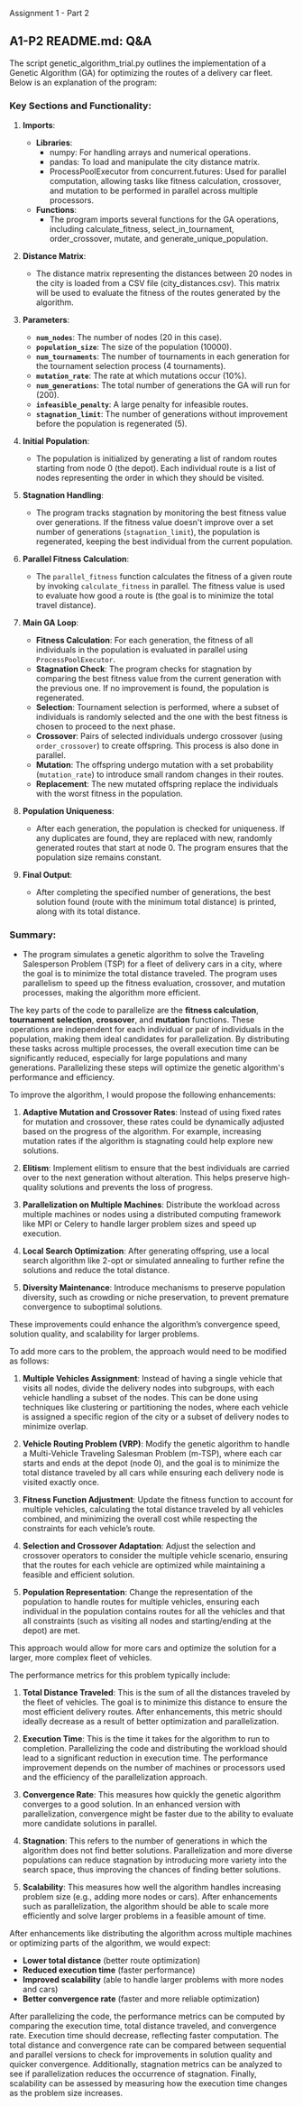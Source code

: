 Assignment 1 - Part 2

A1-P2 README.md:
Q&A
---

The script genetic_algorithm_trial.py outlines the implementation of a Genetic Algorithm (GA) for optimizing the routes of a delivery car fleet. Below is an explanation of the program:

### Key Sections and Functionality:

1. **Imports**:
   - **Libraries**:
     - numpy: For handling arrays and numerical operations.
     - pandas: To load and manipulate the city distance matrix.
     - ProcessPoolExecutor from concurrent.futures: Used for parallel computation, allowing tasks like fitness calculation, crossover, and mutation to be performed in parallel across multiple processors.
   - **Functions**:
     - The program imports several functions for the GA operations, including calculate_fitness, select_in_tournament, order_crossover, mutate, and generate_unique_population.

2. **Distance Matrix**:
   - The distance matrix representing the distances between 20 nodes in the city is loaded from a CSV file (city_distances.csv). This matrix will be used to evaluate the fitness of the routes generated by the algorithm.

3. **Parameters**:
   - **`num_nodes`**: The number of nodes (20 in this case).
   - **`population_size`**: The size of the population (10000).
   - **`num_tournaments`**: The number of tournaments in each generation for the tournament selection process (4 tournaments).
   - **`mutation_rate`**: The rate at which mutations occur (10%).
   - **`num_generations`**: The total number of generations the GA will run for (200).
   - **`infeasible_penalty`**: A large penalty for infeasible routes.
   - **`stagnation_limit`**: The number of generations without improvement before the population is regenerated (5).

4. **Initial Population**:
   - The population is initialized by generating a list of random routes starting from node 0 (the depot). Each individual route is a list of nodes representing the order in which they should be visited.

5. **Stagnation Handling**:
   - The program tracks stagnation by monitoring the best fitness value over generations. If the fitness value doesn't improve over a set number of generations (`stagnation_limit`), the population is regenerated, keeping the best individual from the current population.

6. **Parallel Fitness Calculation**:
   - The `parallel_fitness` function calculates the fitness of a given route by invoking `calculate_fitness` in parallel. The fitness value is used to evaluate how good a route is (the goal is to minimize the total travel distance).

7. **Main GA Loop**:
   - **Fitness Calculation**: For each generation, the fitness of all individuals in the population is evaluated in parallel using `ProcessPoolExecutor`.
   - **Stagnation Check**: The program checks for stagnation by comparing the best fitness value from the current generation with the previous one. If no improvement is found, the population is regenerated.
   - **Selection**: Tournament selection is performed, where a subset of individuals is randomly selected and the one with the best fitness is chosen to proceed to the next phase.
   - **Crossover**: Pairs of selected individuals undergo crossover (using `order_crossover`) to create offspring. This process is also done in parallel.
   - **Mutation**: The offspring undergo mutation with a set probability (`mutation_rate`) to introduce small random changes in their routes.
   - **Replacement**: The new mutated offspring replace the individuals with the worst fitness in the population.

8. **Population Uniqueness**:
   - After each generation, the population is checked for uniqueness. If any duplicates are found, they are replaced with new, randomly generated routes that start at node 0. The program ensures that the population size remains constant.

9. **Final Output**:
   - After completing the specified number of generations, the best solution found (route with the minimum total distance) is printed, along with its total distance.

### Summary:
- The program simulates a genetic algorithm to solve the Traveling Salesperson Problem (TSP) for a fleet of delivery cars in a city, where the goal is to minimize the total distance traveled. The program uses parallelism to speed up the fitness evaluation, crossover, and mutation processes, making the algorithm more efficient.



The key parts of the code to parallelize are the **fitness calculation**, **tournament selection**, **crossover**, and **mutation** functions. These operations are independent for each individual or pair of individuals in the population, making them ideal candidates for parallelization. By distributing these tasks across multiple processes, the overall execution time can be significantly reduced, especially for large populations and many generations. Parallelizing these steps will optimize the genetic algorithm's performance and efficiency.

To improve the algorithm, I would propose the following enhancements:

1. **Adaptive Mutation and Crossover Rates**: Instead of using fixed rates for mutation and crossover, these rates could be dynamically adjusted based on the progress of the algorithm. For example, increasing mutation rates if the algorithm is stagnating could help explore new solutions.

2. **Elitism**: Implement elitism to ensure that the best individuals are carried over to the next generation without alteration. This helps preserve high-quality solutions and prevents the loss of progress.

3. **Parallelization on Multiple Machines**: Distribute the workload across multiple machines or nodes using a distributed computing framework like MPI or Celery to handle larger problem sizes and speed up execution.

4. **Local Search Optimization**: After generating offspring, use a local search algorithm like 2-opt or simulated annealing to further refine the solutions and reduce the total distance.

5. **Diversity Maintenance**: Introduce mechanisms to preserve population diversity, such as crowding or niche preservation, to prevent premature convergence to suboptimal solutions.

These improvements could enhance the algorithm’s convergence speed, solution quality, and scalability for larger problems.

To add more cars to the problem, the approach would need to be modified as follows:

1. **Multiple Vehicles Assignment**: Instead of having a single vehicle that visits all nodes, divide the delivery nodes into subgroups, with each vehicle handling a subset of the nodes. This can be done using techniques like clustering or partitioning the nodes, where each vehicle is assigned a specific region of the city or a subset of delivery nodes to minimize overlap.

2. **Vehicle Routing Problem (VRP)**: Modify the genetic algorithm to handle a Multi-Vehicle Traveling Salesman Problem (m-TSP), where each car starts and ends at the depot (node 0), and the goal is to minimize the total distance traveled by all cars while ensuring each delivery node is visited exactly once.

3. **Fitness Function Adjustment**: Update the fitness function to account for multiple vehicles, calculating the total distance traveled by all vehicles combined, and minimizing the overall cost while respecting the constraints for each vehicle’s route.

4. **Selection and Crossover Adaptation**: Adjust the selection and crossover operators to consider the multiple vehicle scenario, ensuring that the routes for each vehicle are optimized while maintaining a feasible and efficient solution.

5. **Population Representation**: Change the representation of the population to handle routes for multiple vehicles, ensuring each individual in the population contains routes for all the vehicles and that all constraints (such as visiting all nodes and starting/ending at the depot) are met.

This approach would allow for more cars and optimize the solution for a larger, more complex fleet of vehicles.

The performance metrics for this problem typically include:

1. **Total Distance Traveled**: This is the sum of all the distances traveled by the fleet of vehicles. The goal is to minimize this distance to ensure the most efficient delivery routes. After enhancements, this metric should ideally decrease as a result of better optimization and parallelization.

2. **Execution Time**: This is the time it takes for the algorithm to run to completion. Parallelizing the code and distributing the workload should lead to a significant reduction in execution time. The performance improvement depends on the number of machines or processors used and the efficiency of the parallelization approach.

3. **Convergence Rate**: This measures how quickly the genetic algorithm converges to a good solution. In an enhanced version with parallelization, convergence might be faster due to the ability to evaluate more candidate solutions in parallel.

4. **Stagnation**: This refers to the number of generations in which the algorithm does not find better solutions. Parallelization and more diverse populations can reduce stagnation by introducing more variety into the search space, thus improving the chances of finding better solutions.

5. **Scalability**: This measures how well the algorithm handles increasing problem size (e.g., adding more nodes or cars). After enhancements such as parallelization, the algorithm should be able to scale more efficiently and solve larger problems in a feasible amount of time.

After enhancements like distributing the algorithm across multiple machines or optimizing parts of the algorithm, we would expect:
- **Lower total distance** (better route optimization)
- **Reduced execution time** (faster performance)
- **Improved scalability** (able to handle larger problems with more nodes and cars)
- **Better convergence rate** (faster and more reliable optimization)

After parallelizing the code, the performance metrics can be computed by comparing the execution time, total distance traveled, and convergence rate. Execution time should decrease, reflecting faster computation. The total distance and convergence rate can be compared between sequential and parallel versions to check for improvements in solution quality and quicker convergence. Additionally, stagnation metrics can be analyzed to see if parallelization reduces the occurrence of stagnation. Finally, scalability can be assessed by measuring how the execution time changes as the problem size increases.


